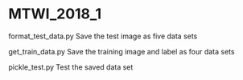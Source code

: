 # MTWI_2018_1
format_test_data.py  Save the test image as five data sets

get_train_data.py   Save the training image and label as four data sets

pickle_test.py   Test the saved data set
